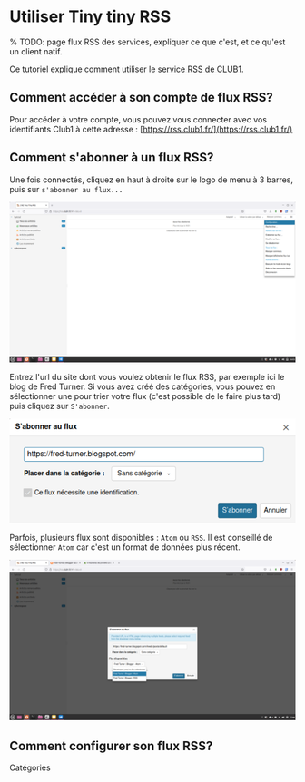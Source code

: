 # Utiliser Tiny tiny RSS

% TODO: page flux RSS des services, expliquer ce que c'est, et ce qu'est un client natif.

Ce tutoriel explique comment utiliser le [service RSS de CLUB1](/services/rss.md).


## Comment accéder à son compte de flux RSS?

Pour accéder à votre compte, vous pouvez vous connecter avec vos identifiants Club1 à cette adresse : [https://rss.club1.fr/](https://rss.club1.fr/)

## Comment s'abonner à un flux RSS?

Une fois connectés, cliquez en haut à droite sur le logo de menu à 3 barres, puis sur `s'abonner au flux...`

![visualisation du menu](/_static/tutos/flux-rss/capture_1.png)

Entrez l'url du site dont vous voulez obtenir le flux RSS, par exemple ici le blog de Fred Turner.
Si vous avez créé des catégories, vous pouvez en sélectionner une pour trier votre flux (c'est possible de le faire plus tard)
puis cliquez sur `S'abonner`.

![lien vers site](/_static/tutos/flux-rss/capture_2.png)


Parfois, plusieurs flux sont disponibles : `Atom` ou `RSS`. Il est conseillé de sélectionner `Atom` car c'est un format de données plus récent.

![Atom vs RSS](/_static/tutos/flux-rss/capture_3.png)

## Comment configurer son flux RSS?

Catégories
